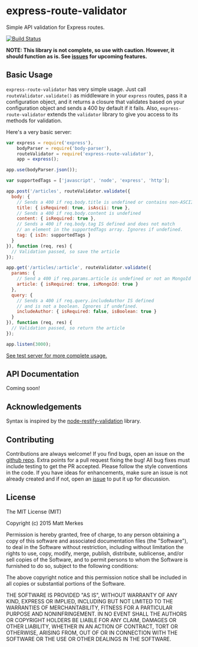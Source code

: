 # express-route-validator

Simple API validation for Express routes.

[![Build Status](https://travis-ci.org/mmerkes/express-route-validator.svg)](https://travis-ci.org/mmerkes/express-route-validator)

**NOTE: This library is not complete, so use with caution. However, it should function as is. See [issues](https://github.com/mmerkes/express-route-validator/issues) for upcoming features.**

## Basic Usage

`express-route-validator` has very simple usage. Just call `routeValidator.validate()` as middleware in your `express` routes, pass it a configuration object, and it returns a closure that validates based on your configuration object and sends a 400 by default if it fails. Also, `express-route-validator` extends the `validator` library to give you access to its methods for validation.

Here's a very basic server:

```javascript
var express = require('express'),
    bodyParser = require('body-parser'),
    routeValidator = require('express-route-validator'),
    app = express();

app.use(bodyParser.json());

var supportedTags = ['javascript', 'node', 'express', 'http'];

app.post('/articles', routeValidator.validate({
  body: {
    // Sends a 400 if req.body.title is undefined or contains non-ASCII characters
    title: { isRequired: true, isAscii: true },
    // Sends a 400 if req.body.content is undefined
    content: { isRequired: true },
    // Sends a 400 if req.body.tag IS defined and does not match
    // an element in the supportedTags array. Ignores if undefined.
    tag: { isIn: supportedTags }
  }
}), function (req, res) {
  // Validation passed, so save the article
});

app.get('/articles/:article', routeValidator.validate({
  params: {
    // Send a 400 if req.params.article is undefined or not an MongoId
    article: { isRequired: true, isMongoId: true }
  },
  query: {
    // Sends a 400 if req.query.includeAuthor IS defined
    // and is not a boolean. Ignores if undefined.
    includeAuthor: { isRequired: false, isBoolean: true }
  }
}), function (req, res) {
  // Validation passed, so return the article
});

app.listen(3000);
```

[See test server for more complete usage.](https://github.com/mmerkes/express-route-validator/blob/master/test/test_server.js)

## API Documentation

Coming soon!

## Acknowledgements

Syntax is inspired by the [node-restify-validation](https://www.npmjs.com/package/node-restify-validation) library.

## Contributing

Contributions are always welcome! If you find bugs, open an issue on the [github repo](https://github.com/mmerkes/express-route-validator/issues). Extra points for a pull request fixing the bug! All bug fixes must include testing to get the PR accepted. Please follow the style conventions in the code. If you have ideas for enhancements, make sure an issue is not already created and if not, open an [issue](https://github.com/mmerkes/express-route-validator/issues) to put it up for discussion.

## License

The MIT License (MIT)

Copyright (c) 2015 Matt Merkes

Permission is hereby granted, free of charge, to any person obtaining a copy
of this software and associated documentation files (the "Software"), to deal
in the Software without restriction, including without limitation the rights
to use, copy, modify, merge, publish, distribute, sublicense, and/or sell
copies of the Software, and to permit persons to whom the Software is
furnished to do so, subject to the following conditions:

The above copyright notice and this permission notice shall be included in
all copies or substantial portions of the Software.

THE SOFTWARE IS PROVIDED "AS IS", WITHOUT WARRANTY OF ANY KIND, EXPRESS OR
IMPLIED, INCLUDING BUT NOT LIMITED TO THE WARRANTIES OF MERCHANTABILITY,
FITNESS FOR A PARTICULAR PURPOSE AND NONINFRINGEMENT. IN NO EVENT SHALL THE
AUTHORS OR COPYRIGHT HOLDERS BE LIABLE FOR ANY CLAIM, DAMAGES OR OTHER
LIABILITY, WHETHER IN AN ACTION OF CONTRACT, TORT OR OTHERWISE, ARISING FROM,
OUT OF OR IN CONNECTION WITH THE SOFTWARE OR THE USE OR OTHER DEALINGS IN
THE SOFTWARE.